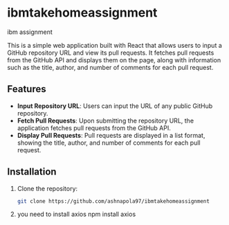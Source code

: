 # ibmtakehomeassignment
ibm assignment


This is a simple web application built with React that allows users to input a GitHub repository URL and view its pull requests. It fetches pull requests from the GitHub API and displays them on the page, along with information such as the title, author, and number of comments for each pull request.

## Features

- **Input Repository URL**: Users can input the URL of any public GitHub repository.
- **Fetch Pull Requests**: Upon submitting the repository URL, the application fetches pull requests from the GitHub API.
- **Display Pull Requests**: Pull requests are displayed in a list format, showing the title, author, and number of comments for each pull request.

## Installation

1. Clone the repository:

   ```bash
   git clone https://github.com/ashnapola97/ibmtakehomeassignment


2. you need to install axios
npm install axios
